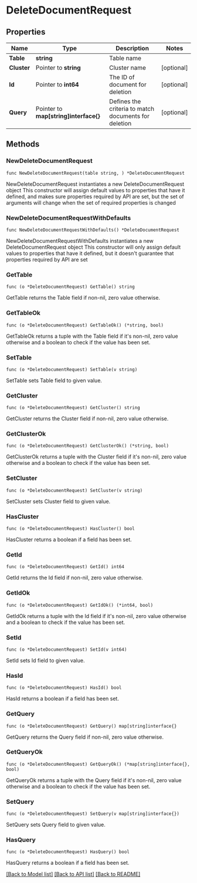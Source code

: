 # DeleteDocumentRequest

## Properties

Name | Type | Description | Notes
------------ | ------------- | ------------- | -------------
**Table** | **string** | Table name | 
**Cluster** | Pointer to **string** | Cluster name | [optional] 
**Id** | Pointer to **int64** | The ID of document for deletion | [optional] 
**Query** | Pointer to **map[string]interface{}** | Defines the criteria to match documents for deletion | [optional] 

## Methods

### NewDeleteDocumentRequest

`func NewDeleteDocumentRequest(table string, ) *DeleteDocumentRequest`

NewDeleteDocumentRequest instantiates a new DeleteDocumentRequest object
This constructor will assign default values to properties that have it defined,
and makes sure properties required by API are set, but the set of arguments
will change when the set of required properties is changed

### NewDeleteDocumentRequestWithDefaults

`func NewDeleteDocumentRequestWithDefaults() *DeleteDocumentRequest`

NewDeleteDocumentRequestWithDefaults instantiates a new DeleteDocumentRequest object
This constructor will only assign default values to properties that have it defined,
but it doesn't guarantee that properties required by API are set

### GetTable

`func (o *DeleteDocumentRequest) GetTable() string`

GetTable returns the Table field if non-nil, zero value otherwise.

### GetTableOk

`func (o *DeleteDocumentRequest) GetTableOk() (*string, bool)`

GetTableOk returns a tuple with the Table field if it's non-nil, zero value otherwise
and a boolean to check if the value has been set.

### SetTable

`func (o *DeleteDocumentRequest) SetTable(v string)`

SetTable sets Table field to given value.


### GetCluster

`func (o *DeleteDocumentRequest) GetCluster() string`

GetCluster returns the Cluster field if non-nil, zero value otherwise.

### GetClusterOk

`func (o *DeleteDocumentRequest) GetClusterOk() (*string, bool)`

GetClusterOk returns a tuple with the Cluster field if it's non-nil, zero value otherwise
and a boolean to check if the value has been set.

### SetCluster

`func (o *DeleteDocumentRequest) SetCluster(v string)`

SetCluster sets Cluster field to given value.

### HasCluster

`func (o *DeleteDocumentRequest) HasCluster() bool`

HasCluster returns a boolean if a field has been set.

### GetId

`func (o *DeleteDocumentRequest) GetId() int64`

GetId returns the Id field if non-nil, zero value otherwise.

### GetIdOk

`func (o *DeleteDocumentRequest) GetIdOk() (*int64, bool)`

GetIdOk returns a tuple with the Id field if it's non-nil, zero value otherwise
and a boolean to check if the value has been set.

### SetId

`func (o *DeleteDocumentRequest) SetId(v int64)`

SetId sets Id field to given value.

### HasId

`func (o *DeleteDocumentRequest) HasId() bool`

HasId returns a boolean if a field has been set.

### GetQuery

`func (o *DeleteDocumentRequest) GetQuery() map[string]interface{}`

GetQuery returns the Query field if non-nil, zero value otherwise.

### GetQueryOk

`func (o *DeleteDocumentRequest) GetQueryOk() (*map[string]interface{}, bool)`

GetQueryOk returns a tuple with the Query field if it's non-nil, zero value otherwise
and a boolean to check if the value has been set.

### SetQuery

`func (o *DeleteDocumentRequest) SetQuery(v map[string]interface{})`

SetQuery sets Query field to given value.

### HasQuery

`func (o *DeleteDocumentRequest) HasQuery() bool`

HasQuery returns a boolean if a field has been set.


[[Back to Model list]](../README.md#documentation-for-models) [[Back to API list]](../README.md#documentation-for-api-endpoints) [[Back to README]](../README.md)


